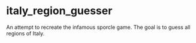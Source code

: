 # italy_region_guesser
An attempt to recreate the infamous sporcle game. The goal is to guess all regions of Italy. 
